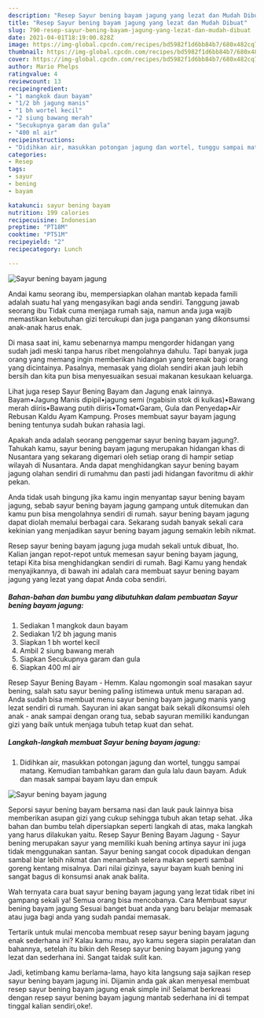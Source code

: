```yaml
---
description: "Resep Sayur bening bayam jagung yang lezat dan Mudah Dibuat"
title: "Resep Sayur bening bayam jagung yang lezat dan Mudah Dibuat"
slug: 790-resep-sayur-bening-bayam-jagung-yang-lezat-dan-mudah-dibuat
date: 2021-04-01T18:19:00.828Z
image: https://img-global.cpcdn.com/recipes/bd5982f1d6bb84b7/680x482cq70/sayur-bening-bayam-jagung-foto-resep-utama.jpg
thumbnail: https://img-global.cpcdn.com/recipes/bd5982f1d6bb84b7/680x482cq70/sayur-bening-bayam-jagung-foto-resep-utama.jpg
cover: https://img-global.cpcdn.com/recipes/bd5982f1d6bb84b7/680x482cq70/sayur-bening-bayam-jagung-foto-resep-utama.jpg
author: Mario Phelps
ratingvalue: 4
reviewcount: 13
recipeingredient:
- "1 mangkok daun bayam"
- "1/2 bh jagung manis"
- "1 bh wortel kecil"
- "2 siung bawang merah"
- "Secukupnya garam dan gula"
- "400 ml air"
recipeinstructions:
- "Didihkan air, masukkan potongan jagung dan wortel, tunggu sampai matang. Kemudian tambahkan garam dan gula lalu daun bayam. Aduk dan masak sampai bayam layu dan empuk"
categories:
- Resep
tags:
- sayur
- bening
- bayam

katakunci: sayur bening bayam 
nutrition: 199 calories
recipecuisine: Indonesian
preptime: "PT18M"
cooktime: "PT51M"
recipeyield: "2"
recipecategory: Lunch

---
```



![Sayur bening bayam jagung](https://img-global.cpcdn.com/recipes/bd5982f1d6bb84b7/680x482cq70/sayur-bening-bayam-jagung-foto-resep-utama.jpg)

Andai kamu seorang ibu, mempersiapkan olahan mantab kepada famili adalah suatu hal yang mengasyikan bagi anda sendiri. Tanggung jawab seorang ibu Tidak cuma menjaga rumah saja, namun anda juga wajib memastikan kebutuhan gizi tercukupi dan juga panganan yang dikonsumsi anak-anak harus enak.

Di masa  saat ini, kamu sebenarnya mampu mengorder hidangan yang sudah jadi meski tanpa harus ribet mengolahnya dahulu. Tapi banyak juga orang yang memang ingin memberikan hidangan yang terenak bagi orang yang dicintainya. Pasalnya, memasak yang diolah sendiri akan jauh lebih bersih dan kita pun bisa menyesuaikan sesuai makanan kesukaan keluarga. 

Lihat juga resep Sayur Bening Bayam dan Jagung enak lainnya. Bayam•Jagung Manis dipipil•jagung semi (ngabisin stok di kulkas)•Bawang merah diiris•Bawang putih diiris•Tomat•Garam, Gula dan Penyedap•Air Rebusan Kaldu Ayam Kampung. Proses membuat sayur bayam jagung bening tentunya sudah bukan rahasia lagi.

Apakah anda adalah seorang penggemar sayur bening bayam jagung?. Tahukah kamu, sayur bening bayam jagung merupakan hidangan khas di Nusantara yang sekarang digemari oleh setiap orang di hampir setiap wilayah di Nusantara. Anda dapat menghidangkan sayur bening bayam jagung olahan sendiri di rumahmu dan pasti jadi hidangan favoritmu di akhir pekan.

Anda tidak usah bingung jika kamu ingin menyantap sayur bening bayam jagung, sebab sayur bening bayam jagung gampang untuk ditemukan dan kamu pun bisa mengolahnya sendiri di rumah. sayur bening bayam jagung dapat diolah memalui berbagai cara. Sekarang sudah banyak sekali cara kekinian yang menjadikan sayur bening bayam jagung semakin lebih nikmat.

Resep sayur bening bayam jagung juga mudah sekali untuk dibuat, lho. Kalian jangan repot-repot untuk memesan sayur bening bayam jagung, tetapi Kita bisa menghidangkan sendiri di rumah. Bagi Kamu yang hendak menyajikannya, di bawah ini adalah cara membuat sayur bening bayam jagung yang lezat yang dapat Anda coba sendiri.

<!--inarticleads1-->

##### Bahan-bahan dan bumbu yang dibutuhkan dalam pembuatan Sayur bening bayam jagung:

1. Sediakan 1 mangkok daun bayam
1. Sediakan 1/2 bh jagung manis
1. Siapkan 1 bh wortel kecil
1. Ambil 2 siung bawang merah
1. Siapkan Secukupnya garam dan gula
1. Siapkan 400 ml air


Resep Sayur Bening Bayam - Hemm. Kalau ngomongin soal masakan sayur bening, salah satu sayur bening paling istimewa untuk menu sarapan ad. Anda sudah bisa membuat menu sayur bening bayam jagung manis yang lezat sendiri di rumah. Sayuran ini akan sangat baik sekali dikonsumsi oleh anak - anak sampai dengan orang tua, sebab sayuran memiliki kandungan gizi yang baik untuk menjaga tubuh tetap kuat dan sehat. 

<!--inarticleads2-->

##### Langkah-langkah membuat Sayur bening bayam jagung:

1. Didihkan air, masukkan potongan jagung dan wortel, tunggu sampai matang. Kemudian tambahkan garam dan gula lalu daun bayam. Aduk dan masak sampai bayam layu dan empuk
<img src="https://img-global.cpcdn.com/steps/aa2e9695800e34ea/160x128cq70/sayur-bening-bayam-jagung-langkah-memasak-1-foto.jpg" alt="Sayur bening bayam jagung">

Seporsi sayur bening bayam bersama nasi dan lauk pauk lainnya bisa memberikan asupan gizi yang cukup sehingga tubuh akan tetap sehat. Jika bahan dan bumbu telah dipersiapkan seperti langkah di atas, maka langkah yang harus dilakukan yaitu. Resep Sayur Bening Bayam Jagung - Sayur bening merupakan sayur yang memiliki kuah bening artinya sayur ini juga tidak menggunakan santan. Sayur bening sangat cocok dipadukan dengan sambal biar lebih nikmat dan menambah selera makan seperti sambal goreng kentang misalnya. Dari nilai gizinya, sayur bayam kuah bening ini sangat bagus di konsumsi anak anak balita. 

Wah ternyata cara buat sayur bening bayam jagung yang lezat tidak ribet ini gampang sekali ya! Semua orang bisa mencobanya. Cara Membuat sayur bening bayam jagung Sesuai banget buat anda yang baru belajar memasak atau juga bagi anda yang sudah pandai memasak.

Tertarik untuk mulai mencoba membuat resep sayur bening bayam jagung enak sederhana ini? Kalau kamu mau, ayo kamu segera siapin peralatan dan bahannya, setelah itu bikin deh Resep sayur bening bayam jagung yang lezat dan sederhana ini. Sangat taidak sulit kan. 

Jadi, ketimbang kamu berlama-lama, hayo kita langsung saja sajikan resep sayur bening bayam jagung ini. Dijamin anda gak akan menyesal membuat resep sayur bening bayam jagung enak simple ini! Selamat berkreasi dengan resep sayur bening bayam jagung mantab sederhana ini di tempat tinggal kalian sendiri,oke!.

